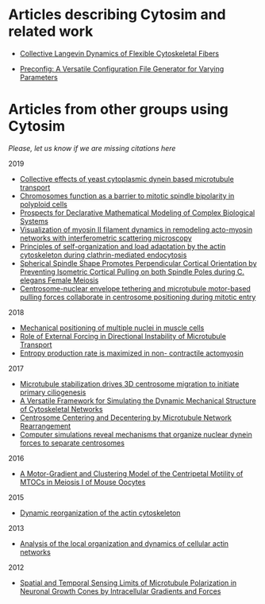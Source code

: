 # Articles describing Cytosim and related work

- [Collective Langevin Dynamics of Flexible Cytoskeletal Fibers](http://dx.doi.org/10.1088/1367-2630/9/11/427)  

- [Preconfig: A Versatile Configuration File Generator for Varying Parameters](http://doi.org/10.5334/jors.156)  


# Articles from other groups using Cytosim

*Please, let us know if we are missing citations here*

2019

- [Collective effects of yeast cytoplasmic dynein based microtubule transport](http://dx.doi.org/10.1039/c8sm01434e)
- [Chromosomes function as a barrier to mitotic spindle bipolarity in polyploid cells](https://www.biorxiv.org/content/10.1101/572099v1.full)  
- [Prospects for Declarative Mathematical Modeling of Complex Biological Systems](https://arxiv.org/pdf/1804.11044.pdf)
- [Visualization of myosin II filament dynamics in remodeling acto-myosin networks with interferometric scattering microscopy](https://www.biorxiv.org/content/10.1101/199778v4)
- [Principles of self-organization and load adaptation by the actin cytoskeleton during clathrin-mediated endocytosis](https://www.biorxiv.org/content/10.1101/678797v1)
- [Spherical Spindle Shape Promotes Perpendicular Cortical Orientation by Preventing Isometric Cortical Pulling on both Spindle Poles during C. elegans Female Meiosis](https://www.biorxiv.org/content/10.1101/596510v1)
- [Centrosome-nuclear envelope tethering and microtubule motor-based pulling forces collaborate in centrosome positioning during mitotic entry](https://www.biorxiv.org/content/10.1101/442368v1)

2018

- [Mechanical positioning of multiple nuclei in muscle cells](https://doi.org/10.1371/journal.pcbi.1006208)
- [Role of External Forcing in Directional Instability of Microtubule Transport](http://dr.iiserpune.ac.in:8080/xmlui/handle/123456789/987)
- [Entropy production rate is maximized in non- contractile actomyosin](http://dx.doi.org/10.1038/s41467-018-07413-5)

2017

- [Microtubule stabilization drives 3D centrosome migration to initiate primary ciliogenesis](https://doi.org/10.1083/jcb.201610039)
- [A Versatile Framework for Simulating the Dynamic Mechanical Structure of Cytoskeletal Networks](https://doi.org/10.1016/j.bpj.2017.06.003)
- [Centrosome Centering and Decentering by Microtubule Network Rearrangement](https://doi.org/10.4172/2168-9431.1000158)
- [Computer simulations reveal mechanisms that organize nuclear dynein forces to separate centrosomes](http://molbiolcell.org/cgi/doi/10.1091/mbc.E16-12-0823)

2016

- [A Motor-Gradient and Clustering Model of the Centripetal Motility of MTOCs in Meiosis I of Mouse Oocytes](https://doi.org/10.1371/journal.pcbi.1005102)

2015

- [Dynamic reorganization of the actin cytoskeleton](http://dx.doi.org/10.12688/f1000research.6374.1)

2013

- [Analysis of the local organization and dynamics of cellular actin networks](http://dx.doi.org/10.1083/jcb.201210123)

2012

- [Spatial and Temporal Sensing Limits of Microtubule Polarization in Neuronal Growth Cones by Intracellular Gradients and Forces](http://dx.doi.org/10.1016/j.bpj.2012.10.021)
